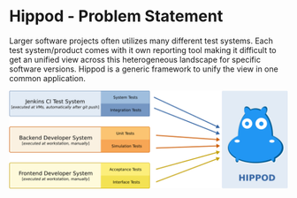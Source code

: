 
# Hippod - Problem Statement

Larger software projects often utilizes many different test systems. Each test
system/product comes with it own reporting tool making it difficult to get an
unified view across this heterogeneous landscape for specific software
versions. Hippod is a generic framework to unify the view in one common
application.

![alt text](images/hippod-test-system-interaction.png "Architecture")


